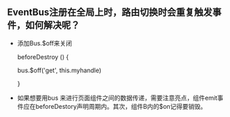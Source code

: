## EventBus注册在全局上时，路由切换时会重复触发事件，如何解决呢？

* 添加Bus.\$off来关闭

  beforeDestroy () {

  bus.\$off('get', this.myhandle)

  }

* 如果想要用bus 来进行页面组件之间的数据传递，需要注意亮点，组件emit事件应在beforeDestory声明周期内。其次，组件B内的\$on记得要销毁。